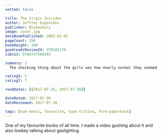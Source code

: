 ```yaml
---
vetted: false

title: The Virgin Suicides
author: Jeffrey Eugenides
publisher: Bloomsbury
image: cover.jpg
dateBookPublished: 2002-01-01
pageCount: 250
bookHeight: 198
goodreadsReviewId: 378101170
isbn13: 9780747560593

summary: |
  The shocking thing about the girls was how nearly normal they seemed when their mother let them out for the one and only date of their lives. Twenty years on, their enigmatic personalities are embalmed in the memories of the boys who worshipped them and who now recall their shared adolescence: the brassiere draped over a crucifix belonging to the promiscuous Lux; the sisters' breathtaking appearance on the night of the dance; and the sultry, sleepy street across which they watched a family disintegrate and fragile lives disappear.

rating5: 5
rating7: 7

readDates: [[2017-07-25, 2017-07-30]]

dateRated: 2017-07-30
dateReviewed: 2017-07-30

tags: [sub-ennui, favourite, type-fiction, form-paperback]
---
```


One of my favourite books of all time. I made a video gushing about it and also lowkey talking about gaslighting.
